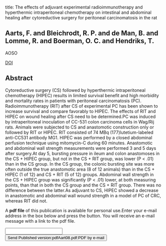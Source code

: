 title: The effects of adjuvant experimental radioimmunotherapy and hyperthermic intraperitoneal chemotherapy on intestinal and abdominal healing after cytoreductive surgery for peritoneal carcinomatosis in the rat

## Aarts, F. and Bleichrodt, R. P. and de Man, B. and Lomme, R. and Boerman, O. C. and Hendriks, T.
AOSO

<a href="https://doi.org/10.1245/s10434-008-0070-4">DOI</a>

## Abstract
Cytoreductive surgery (CS) followed by hyperthermic intraperitoneal chemotherapy (HIPEC) results in limited survival benefit and high morbidity and mortality rates in patients with peritoneal carcinomatosis (PC). Radioimmunotherapy (RIT) after CS of experimental PC has been shown to increase survival and compare favorably to HIPEC. The effects of RIT and HIPEC on wound healing after CS need to be determined.PC was induced by intraperitoneal inoculation of CC-531 colon carcinoma cells in Wag/Rij rats. Animals were subjected to CS and anastomotic construction only or followed by RIT or HIPEC. RIT consisted of 74 MBq (177)lutetium-labeled anti-CC531 antibody MG1. HIPEC was performed by a closed abdominal perfusion technique using mitomycin-C during 60 minutes. Anastomotic and abdominal wall strength measurements were performed 3 and 5 days after surgery.At day 5, bursting pressure in ileum and colon anastomoses in the CS + HIPEC group, but not in the CS + RIT group, was lower (P < .01) than in the CS group. In the CS group, the colonic bursting site was more often outside the true anastomotic area (8 of 12 animals) than in the CS + HIPEC (1 of 12) and CS + RIT (5 of 12) groups. Abdominal wall strength in the CS + HIPEC group was significantly (P < .01) lower, at both measuring points, than that in both the CS group and the CS + RIT group. There was no difference between the latter.As adjuvant to CS, HIPEC showed a decrease in anastomotic and abdominal wall wound strength in a model of PC of CRC, whereas RIT did not.

A <b>pdf file</b> of this publication is available for personal use.Enter your e-mail address in the box below and press the button. You will receive an e-mail message with a link to the pdf file.
<form action="sender.php">  <input type="text" name="email">  <input type="submit" value="Send Published version:pdfAart08.pdf:PDF by e-mail"></form>